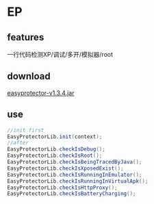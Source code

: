 # EP
## features
一行代码检测XP/调试/多开/模拟器/root
## download
[easyprotector-v1.3.4.jar](https://raw.githubusercontent.com/Aabbye1234/EasyProtector/master/easyprotector-v1.3.4.jar)
## use
``` java
//init first
EasyProtectorLib.init(context);
//after
EasyProtectorLib.checkIsDebug();
EasyProtectorLib.checkIsRoot();
EasyProtectorLib.checkIsBeingTracedByJava();
EasyProtectorLib.checkIsXposedExist();
EasyProtectorLib.checkIsRunningInEmulator();
EasyProtectorLib.checkIsRunningInVirtualApk();
EasyProtectorLib.checkIsHttpProxy();
EasyProtectorLib.checkIsBatteryCharging();
```
